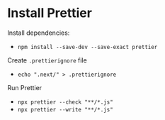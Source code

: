 # Install Prettier
Install dependencies:
- `npm install --save-dev --save-exact prettier`

Create `.prettierignore` file
- `echo ".next/" > .prettierignore`

Run Prettier
- `npx prettier --check "**/*.js"`
- `npx prettier --write "**/*.js"`
